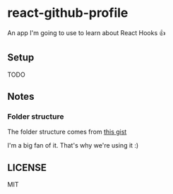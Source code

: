 # react-github-profile

An app I'm going to use to learn about React Hooks 👍

## Setup

TODO

## Notes

### Folder structure

The folder structure comes from [this gist](https://gist.github.com/ryanflorence/daafb1e3cb8ad740b346)

I'm a big fan of it. That's why we're using it :)

## LICENSE

MIT
